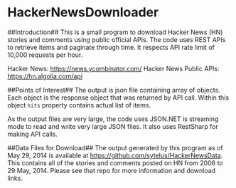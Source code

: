 HackerNewsDownloader
====================

##Introduction##
This is a small program to download Hacker News (HN) stories and comments using public official APIs. The code uses REST APIs to retrieve items and paginate through time. It respects API rate limit of 10,000 requests per hour.

Hacker News: https://news.ycombinator.com/
Hacker News Public APIs: https://hn.algolia.com/api

##Points of Interest##
The output is json file containing array of objects. Each object is the response object that was returned by API call. Within this object `hits` property contains actual list of items.

As the output files are very large, the code uses JSON.NET is streaming mode to read and write very large JSON files. It also uses RestSharp for making API calls.

##Data Files for Download##
The output generated by this program as of May 29, 2014 is available at https://github.com/sytelus/HackerNewsData. 
This contains all of the stories and comments posted on HN from 2006 to 29 May, 2014. Please see that repo for more information and download links.
